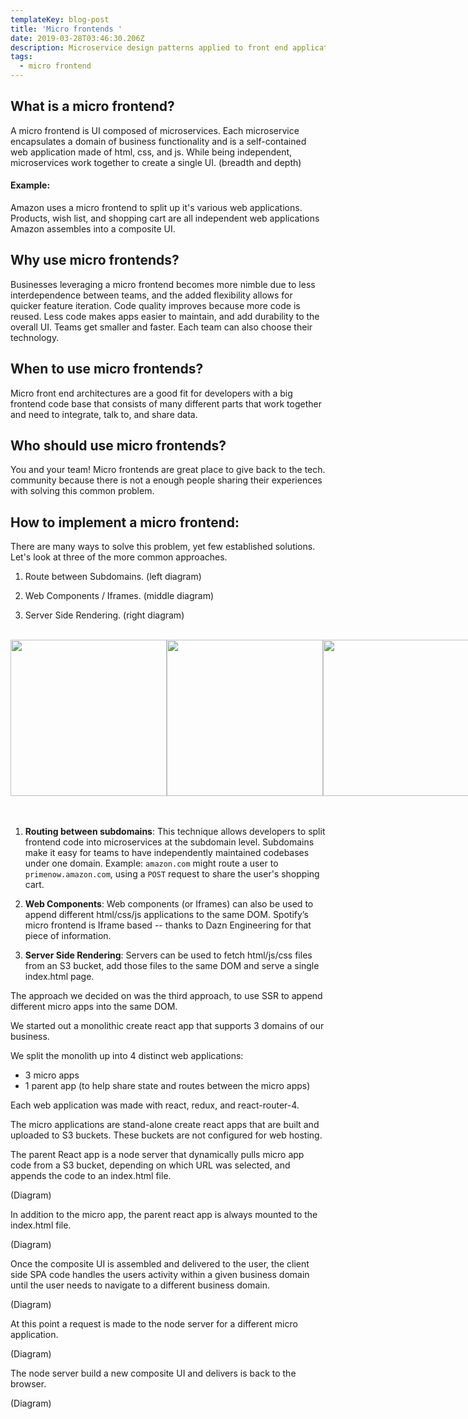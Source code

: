 ```yaml
---
templateKey: blog-post
title: 'Micro frontends '
date: 2019-03-28T03:46:30.206Z
description: Microservice design patterns applied to front end applications.
tags:
  - micro frontend
---
```

## What is a micro frontend?

A micro frontend is UI composed of microservices. Each microservice encapsulates a domain of business functionality and is a self-contained web application made of html, css, and js. While being independent, microservices work together to create a single UI. (breadth and depth)

#### Example:
Amazon uses a micro frontend to split up it's various web applications. Products, wish list, and shopping cart are all independent web applications Amazon assembles into a composite UI.

## Why use micro frontends?

Businesses leveraging a micro frontend becomes more nimble due to less interdependence between teams, and the added flexibility allows for quicker feature iteration. Code quality improves because more code is reused. Less code makes apps easier to maintain, and add durability to the overall UI. Teams get smaller and faster. Each team can also choose their technology.

## When to use micro frontends?

Micro front end architectures are a good fit for developers with a big frontend code base that consists of many different parts that work together and need to integrate, talk to, and share data.

## Who should use micro frontends?

You and your team! Micro frontends are great place to give back to the tech. community because there is not a enough people sharing their experiences with solving this common problem.

## How to implement a micro frontend:

There are many ways to solve this problem, yet few established solutions. Let's look at three of the more common approaches.

1) Route between Subdomains. (left diagram) 

2) Web Components / Iframes. (middle diagram)

3) Server Side Rendering. (right diagram) 

<br />
<div style="display: flex">
<img src="https://i.ibb.co/tMchN7w/Screen-Shot-2019-03-27-at-11-56-09-PM.png" class="post-example" style="height: 250px"/>
<img src="https://i.ibb.co/mvGtDMc/Screen-Shot-2019-03-28-at-12-07-15-AM.png" class="post-example" style="height: 250px"/>
<img src="https://i.ibb.co/L56fqB1/Screen-Shot-2019-03-28-at-12-28-51-AM.png" class="post-example" style="height: 250px"/>
</div>
<br />
<br />

1) **Routing between subdomains**:
This technique allows developers to split frontend code into microservices at the subdomain level. Subdomains make it easy for teams to have independently maintained codebases under one domain. Example: `amazon.com` might route a user to `primenow.amazon.com`, using a `POST` request to share the user's shopping cart. 


2) **Web Components**: Web components (or Iframes) can also be used to append different html/css/js applications to the same DOM. Spotify’s micro frontend is Iframe based -- thanks to Dazn Engineering for that piece of information.


3) **Server Side Rendering**: Servers can be used to fetch html/js/css files from an S3 bucket, add those files to the same DOM and serve a single index.html page. 

The approach we decided on was the third approach, to use SSR to append different micro apps into the same DOM.

We started out a monolithic create react app that supports 3 domains of our business. 

We split the monolith up into 4 distinct web applications:

* 3 micro apps
* 1 parent app (to help share state and routes between the micro apps)

Each web application was made with react, redux, and react-router-4.

The micro applications are stand-alone create react apps that are built and uploaded to S3 buckets. These buckets are not configured for web hosting.

The parent React app is a node server that dynamically pulls micro app code from a S3 bucket, depending on which URL was selected, and appends the code to an index.html file. 

(Diagram)

In addition to the micro app, the parent react app is always mounted to the index.html file. 

(Diagram)

Once the composite UI is assembled and delivered to the user, the client side SPA code handles the users activity within a given business domain until the user needs to navigate to a different business domain. 

(Diagram)

At this point a request is made to the node server for a different micro application.

(Diagram)

The node server build a new composite UI and delivers is back to the browser.

(Diagram)
